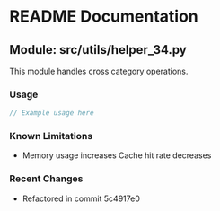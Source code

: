 # README Documentation

## Module: src/utils/helper_34.py

This module handles cross category operations.

### Usage

```javascript
// Example usage here
```

### Known Limitations

- Memory usage increases Cache hit rate decreases

### Recent Changes

- Refactored in commit 5c4917e0
